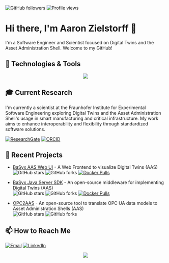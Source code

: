 ![GitHub followers](https://img.shields.io/github/followers/aaronzi?label=Follow&style=social)
![Profile views](https://komarev.com/ghpvc/?username=aaronzi)

# Hi there, I'm Aaron Zielstorff 👋

I'm a Software Engineer and Scientist focused on Digital Twins and the Asset Administration Shell. Welcome to my GitHub!

## 🔧 Technologies & Tools

<div align="center">
    <img src="https://skillicons.dev/icons?i=html,css,javascript,ts,vue,java,cs,python,latex,matlab,php,git,gitlab,github,docker,mysql,mongodb,bash,windows,linux,apple,vuetify,spring,vite,ai,photoshop,blender,postman,vscode,visualstudio,nginx,yarn,md&perline=11" />
</div>

## 🎓 Current Research
I'm currently a scientist at the Fraunhofer Institute for Experimental Software Engineering exploring Digital Twins and the Asset Administration Shell's usage in smart manufacturing and critical infrastructure. My work aims to enhance interoperability and flexibility through standardized software solutions.

[![ResearchGate](https://img.shields.io/badge/ResearchGate-Follow-blue?style=flat&logo=researchgate&logoColor=white)](https://www.researchgate.net/profile/Aaron-Zielstorff)
[![ORCID](https://img.shields.io/badge/ORCID-Profile-green?style=flat&logo=orcid&logoColor=white)](https://orcid.org/0009-0001-2476-8415)

## 🚀 Recent Projects

- [BaSyx AAS Web UI](https://github.com/eclipse-basyx/basyx-aas-web-ui) - A Web Frontend to visualize Digital Twins (AAS)  
  ![GitHub stars](https://img.shields.io/github/stars/eclipse-basyx/basyx-aas-web-ui?style=social)
  ![GitHub forks](https://img.shields.io/github/forks/eclipse-basyx/basyx-aas-web-ui?style=social)
  [![Docker Pulls](https://img.shields.io/docker/pulls/eclipsebasyx/aas-gui)](https://hub.docker.com/r/eclipsebasyx/aas-gui)

- [BaSyx Java Server SDK](https://github.com/eclipse-basyx/basyx-java-server-sdk) - An open-source middleware for implementing Digital Twins (AAS)  
  ![GitHub stars](https://img.shields.io/github/stars/eclipse-basyx/basyx-java-server-sdk?style=social)
  ![GitHub forks](https://img.shields.io/github/forks/eclipse-basyx/basyx-java-server-sdk?style=social)
  [![Docker Pulls](https://img.shields.io/docker/pulls/eclipsebasyx/aas-server)](https://hub.docker.com/r/eclipsebasyx/aas-environment)
  
- [OPC2AAS](https://github.com/aaronzi/opc2aas) - An open-source tool to translate OPC UA data models to Asset Administration Shells (AAS)  
  ![GitHub stars](https://img.shields.io/github/stars/eclipse-basyx/basyx-applications?style=social)
  ![GitHub forks](https://img.shields.io/github/forks/eclipse-basyx/basyx-applications?style=social)

## 📫 How to Reach Me

[![Email](https://img.shields.io/badge/Email-aaron.zielstorff%40iese.fraunhofer.de-blue?style=flat&logo=gmail)](mailto:aaron.zielstorff@iese.fraunhofer.de)
[![LinkedIn](https://img.shields.io/badge/LinkedIn-Aaron%20Zielstorff-blue?style=flat&logo=linkedin)](https://www.linkedin.com/in/aaron-zielstorff/)

<p align="center">
  <img src="https://github-readme-stats.vercel.app/api?username=aaronzi&show_icons=true" />
</p>

